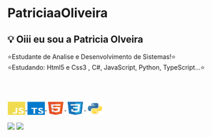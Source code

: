# PatriciaaOliveira
## 💡 Oiii eu sou a Patricia Olveira
⭐Estudante de Analise e Desenvolvimento de Sistemas!⭐<br>
⭐Estudando: Html5 e Css3 , C#, JavaScript, Python, TypeScript...⭐
##
<div>
  <a href="htpps://github.com/PatriiciaaOliveira">
 
</div>
 <br>
<div style="display: inline_block"><br>
  <img align="center" alt="Patricia-Js" height="30" width="40" src="https://raw.githubusercontent.com/devicons/devicon/master/icons/javascript/javascript-plain.svg">
  <img align="center" alt="Patricia-Ts" height="30" width="40" src="https://raw.githubusercontent.com/devicons/devicon/master/icons/typescript/typescript-plain.svg">
  <img align="center" alt="patricia-HTML" height="30" width="40" src="https://raw.githubusercontent.com/devicons/devicon/master/icons/html5/html5-original.svg">
  <img align="center" alt="Patricia-CSS" height="30" width="40" src="https://raw.githubusercontent.com/devicons/devicon/master/icons/css3/css3-original.svg">
  <img align="center" alt="Patricia-Python" height="30" width="40" src="https://raw.githubusercontent.com/devicons/devicon/master/icons/python/python-original.svg">
  <br>
</div>
<br>
<div> 
  <a href="https://www.instagram.com/patriciaholiveira30/" target="_blank"><img src="https://img.shields.io/badge/-Instagram-%23E4405F?style=for-the-badge&logo=instagram&logoColor=white" target="_blank"></a>
  <a href="https://www.linkedin.com/in/patricia-oliveira-b05545261/" target="_blank"><img src="https://img.shields.io/badge/-LinkedIn-%230077B5?style=for-the-badge&logo=linkedin&logoColor=white" target="_blank"></a> 
  </div>
